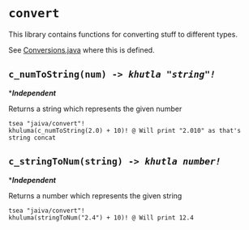 # `convert`

This library contains functions for converting stuff to different types.

See [Conversions.java](../src/main/java/com/jaiva/interpreter/globals/Conversions.java) where this is defined.

## `c_numToString(num) -> `_*`khutla "string"!`*_

\*_**Independent**_

Returns a string which represents the given number

```jiv
tsea "jaiva/convert"!
khuluma(c_numToString(2.0) + 10)! @ Will print "2.010" as that's string concat
```

## `c_stringToNum(string) -> `_*`khutla number!`*_

\*_**Independent**_

Returns a number which represents the given string

```jiv
tsea "jaiva/convert"!
khuluma(stringToNum("2.4") + 10)! @ Will print 12.4
```
